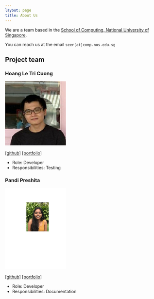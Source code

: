 ```yaml
---
layout: page
title: About Us
---
```


We are a team based in the [School of Computing, National University of Singapore](http://www.comp.nus.edu.sg).

You can reach us at the email `seer[at]comp.nus.edu.sg`

## Project team

### Hoang Le Tri Cuong

<img src="images/ernestcuong.png" width="200px">

[[github](https://github.com/ErnestCuong)]
[[portfolio](team/ernestcuong.md)]

* Role: Developer
* Responsibilities: Testing

### Pandi Preshita

<img src="images/preshita01.png" width="200px">

[[github](http://github.com/preshita01)]
[[portfolio](team/preshita01.md)]

* Role: Developer
* Responsibilities: Documentation

